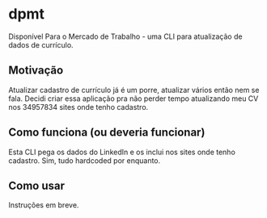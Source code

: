 # dpmt
Disponível Para o Mercado de Trabalho - uma CLI para atualização de dados de currículo.

## Motivação
Atualizar cadastro de currículo já é um porre, atualizar vários então nem se fala. Decidi criar essa aplicação pra não perder tempo atualizando meu CV nos 34957834 sites onde tenho cadastro.

## Como funciona (ou deveria funcionar)
Esta CLI pega os dados do LinkedIn e os inclui nos sites onde tenho cadastro. Sim, tudo hardcoded por enquanto.

## Como usar
Instruções em breve.
